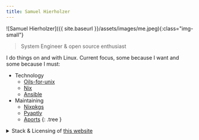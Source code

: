 ```yaml
---
title: Samuel Hierholzer
---
```

![Samuel Hierholzer]({{ site.baseurl }}/assets/images/me.jpeg){:class="img-small"}
> System Engineer & open source enthusiast

I do things on and with Linux.
Current focus, some because I want and some because I must:

- Technology
    - [Oils-for-unix](https://oils.pub)
    - [Nix](https://nix.dev/)
    - [Ansible](https://docs.ansible.com/)
- Maintaining
    - [Nixpkgs](https://github.com/search?q=repo%3ANixOS%2Fnixpkgs%20Melkor333&type=code)
    - [Pyaptly](https://github.com/adfinis/pyaptly)
    - [Aports](https://gitlab.alpinelinux.org/search?search=samuel+hierholzer&nav_source=navbar&project_id=1&group_id=2&search_code=true&repository_ref=master)
{: .tree }
<div id="footer">
<details markdown=1>
<summary> Stack & Licensing of <a href="https://github.com/Melkor333/yosemitesam.ch/">this website</a></summary>
- [Monaspace](https://monaspace.githubnext.com/) Fonts: -> **[OFL](/FONT-LICENSE.txt)**
- [The Monospace Web](https://github.com/owickstrom/the-monospace-web) theme with a few adjustments -> [MIT](/MONOSPACE-LICENSE.txt)
- [bw](https://github.com/jwarby/jekyll-pygments-themes/blob/master/bw.css) with added colors. -> [Unlicense](/UNLICENSE.txt)
- Layout (`_layouts`/`_includes`/`archive.html`) -> **[MIT](/LICENSE.txt)**
- Contents (`*.md`)
   - Code snippets -> **[MIT](/LICENSE.txt)** (if even applicable)
   - Rest -> Copyright © by me
{: .tree}
</details>
</div>

